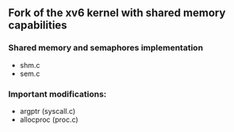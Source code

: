 ## Fork of the xv6 kernel with shared memory capabilities

### Shared memory and semaphores implementation
- shm.c
- sem.c

### Important modifications:
- argptr (syscall.c)
- allocproc (proc.c)
